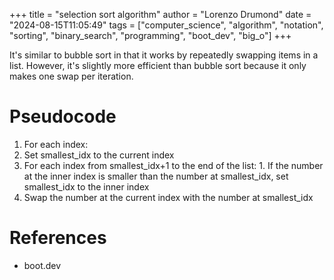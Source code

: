 +++
title = "selection sort algorithm"
author = "Lorenzo Drumond"
date = "2024-08-15T11:05:49"
tags = ["computer_science",  "algorithm",  "notation",  "sorting",  "binary_search",  "programming",  "boot_dev",  "big_o"]
+++



It's similar to bubble sort in that it works by repeatedly swapping items in a list. However, it's slightly more efficient than bubble sort because it only makes one swap per iteration.

# Pseudocode

1. For each index:
  1. Set smallest_idx to the current index
  2. For each index from smallest_idx+1 to the end of the list:
	1. If the number at the inner index is smaller than the number at smallest_idx, set smallest_idx to the inner index
  3. Swap the number at the current index with the number at smallest_idx

# References

- boot.dev

